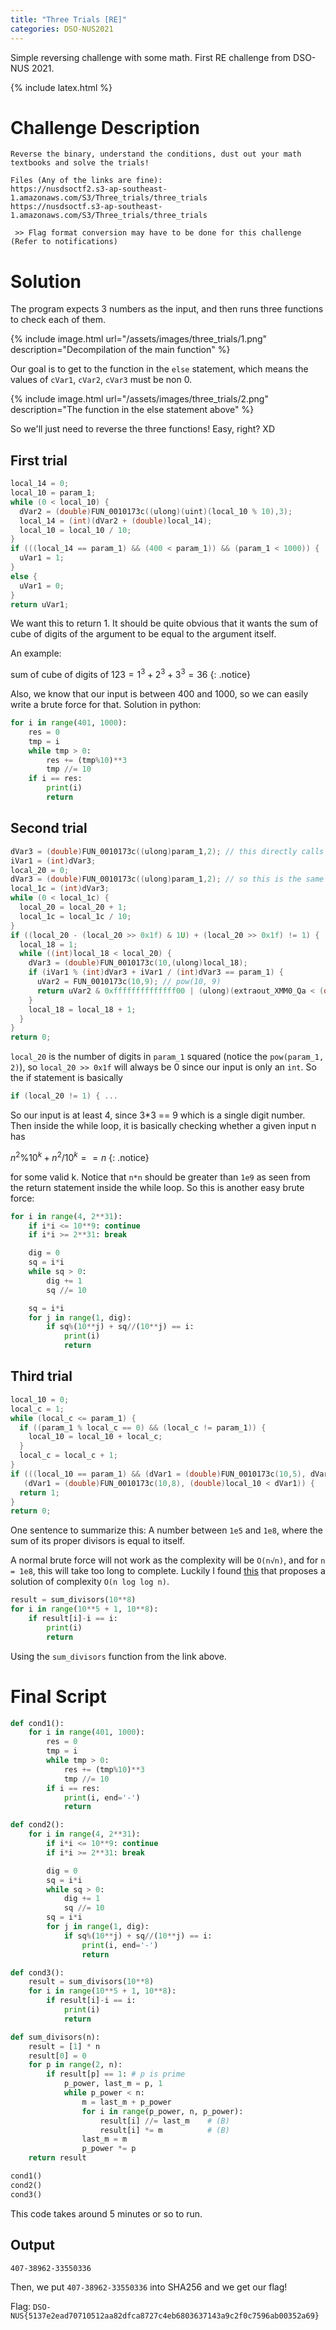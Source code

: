 ```yaml
---
title: "Three Trials [RE]"
categories: DSO-NUS2021
---
```


Simple reversing challenge with some math. First RE challenge from DSO-NUS 2021.

{% include latex.html %}

# Challenge Description
```
Reverse the binary, understand the conditions, dust out your math textbooks and solve the trials!

Files (Any of the links are fine):
https://nusdsoctf2.s3-ap-southeast-1.amazonaws.com/S3/Three_trials/three_trials
https://nusdsoctf.s3-ap-southeast-1.amazonaws.com/S3/Three_trials/three_trials

 >> Flag format conversion may have to be done for this challenge (Refer to notifications)
```

# Solution

The program expects 3 numbers as the input, and then runs three functions to check each of them.

{% include image.html url="/assets/images/three_trials/1.png" description="Decompilation of the main function" %}

Our goal is to get to the function in the `else` statement, which means the values of `cVar1`, `cVar2`, `cVar3` must be non 0.

{% include image.html url="/assets/images/three_trials/2.png" description="The function in the else statement above" %}

So we'll just need to reverse the three functions! Easy, right? XD

## First trial
```c
local_14 = 0;
local_10 = param_1;
while (0 < local_10) {
  dVar2 = (double)FUN_0010173c((ulong)(uint)(local_10 % 10),3);
  local_14 = (int)(dVar2 + (double)local_14);
  local_10 = local_10 / 10;
}
if (((local_14 == param_1) && (400 < param_1)) && (param_1 < 1000)) {
  uVar1 = 1;
}
else {
  uVar1 = 0;
}
return uVar1;
```

We want this to return 1. It should be quite obvious that it wants the sum of cube of digits of the argument to be equal to the argument itself.

An example:

$\text{sum of cube of digits of } 123 = 1^3 + 2^3 + 3^3 = 36$
{: .notice}

Also, we know that our input is between 400 and 1000, so we can easily write a brute force for that. Solution in python:

```python
for i in range(401, 1000):
    res = 0
    tmp = i
    while tmp > 0:
        res += (tmp%10)**3
        tmp //= 10
    if i == res:
        print(i)
        return
```

## Second trial
```c
dVar3 = (double)FUN_0010173c((ulong)param_1,2); // this directly calls the C function pow()
iVar1 = (int)dVar3;
local_20 = 0;
dVar3 = (double)FUN_0010173c((ulong)param_1,2); // so this is the same as pow(param_1, 2) too
local_1c = (int)dVar3;
while (0 < local_1c) {
  local_20 = local_20 + 1;
  local_1c = local_1c / 10;
}
if ((local_20 - (local_20 >> 0x1f) & 1U) + (local_20 >> 0x1f) != 1) {
  local_18 = 1;
  while ((int)local_18 < local_20) {
    dVar3 = (double)FUN_0010173c(10,(ulong)local_18);
    if (iVar1 % (int)dVar3 + iVar1 / (int)dVar3 == param_1) {
      uVar2 = FUN_0010173c(10,9); // pow(10, 9)
      return uVar2 & 0xffffffffffffff00 | (ulong)(extraout_XMM0_Qa < (double)iVar1);
    }
    local_18 = local_18 + 1;
  }
}
return 0;
```

`local_20` is the number of digits in `param_1` squared (notice the `pow(param_1, 2)`), so `local_20 >> 0x1f` will always be 0 since our input is only an `int`. So the if statement is basically

```c
if (local_20 != 1) { ...
```

So our input is at least 4, since 3*3 == 9 which is a single digit number. Then inside the while loop, it is basically checking whether a given input n has

$n^2 \% 10^k + n^2 / 10^k == n$
{: .notice}

for some valid k. Notice that `n*n` should be greater than `1e9` as seen from the return statement inside the while loop. So this is another easy brute force:

```python
for i in range(4, 2**31):
    if i*i <= 10**9: continue
    if i*i >= 2**31: break

    dig = 0
    sq = i*i
    while sq > 0:
        dig += 1
        sq //= 10

    sq = i*i
    for j in range(1, dig):
        if sq%(10**j) + sq//(10**j) == i:
            print(i)
            return
```

## Third trial
```c
local_10 = 0;
local_c = 1;
while (local_c <= param_1) {
  if ((param_1 % local_c == 0) && (local_c != param_1)) {
    local_10 = local_10 + local_c;
  }
  local_c = local_c + 1;
}
if (((local_10 == param_1) && (dVar1 = (double)FUN_0010173c(10,5), dVar1 < (double)local_10)) &&
   (dVar1 = (double)FUN_0010173c(10,8), (double)local_10 < dVar1)) {
  return 1;
}
return 0;
```

One sentence to summarize this: A number between `1e5` and `1e8`, where the sum of its proper divisors is equal to itself.

A normal brute force will not work as the complexity will be `O(n√n)`, and for `n = 1e8`, this will take too long to complete. Luckily I found [this](https://codereview.stackexchange.com/questions/167288/sum-of-proper-divisors-of-every-number-up-to-n) that proposes a solution of complexity `O(n log log n)`.

```python
result = sum_divisors(10**8)
for i in range(10**5 + 1, 10**8):
    if result[i]-i == i:
        print(i)
        return
```
Using the `sum_divisors` function from the link above.

# Final Script
```python
def cond1():
    for i in range(401, 1000):
        res = 0
        tmp = i
        while tmp > 0:
            res += (tmp%10)**3
            tmp //= 10
        if i == res:
            print(i, end='-')
            return

def cond2():
    for i in range(4, 2**31):
        if i*i <= 10**9: continue
        if i*i >= 2**31: break

        dig = 0
        sq = i*i
        while sq > 0:
            dig += 1
            sq //= 10
        sq = i*i
        for j in range(1, dig):
            if sq%(10**j) + sq//(10**j) == i:
                print(i, end='-')
                return

def cond3():
    result = sum_divisors(10**8)
    for i in range(10**5 + 1, 10**8):
        if result[i]-i == i:
            print(i)
            return

def sum_divisors(n):
    result = [1] * n
    result[0] = 0
    for p in range(2, n):
        if result[p] == 1: # p is prime
            p_power, last_m = p, 1
            while p_power < n:
                m = last_m + p_power
                for i in range(p_power, n, p_power):
                    result[i] //= last_m    # (B)
                    result[i] *= m          # (B)
                last_m = m
                p_power *= p
    return result

cond1()
cond2()
cond3()
```

This code takes around 5 minutes or so to run.

## Output
```
407-38962-33550336
```

Then, we put `407-38962-33550336` into SHA256 and we get our flag!

Flag: `DSO-NUS{5137e2ead70710512aa82dfca8727c4eb6803637143a9c2f0c7596ab00352a69}`

